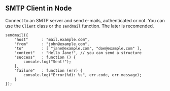 ## SMTP Client in Node

Connect to an SMTP server and send e-mails, authenticated or not. You can use the `Client` class
or the `sendmail` function. The later is recomended.

    sendmail({
    	"host"		: "mail.example.com",
    	"from"		: "john@example.com",
    	"to"		: [ "jane@example.com", "doe@example.com" ],
    	"content"	: "Hello Jane!", // you can send a structure
    	"success"	: function () {
    		console.log("Sent!");
    	},
    	"failure"	: function (err) {
    		console.log("Error(%d): %s", err.code, err.message);
    	}
    });
